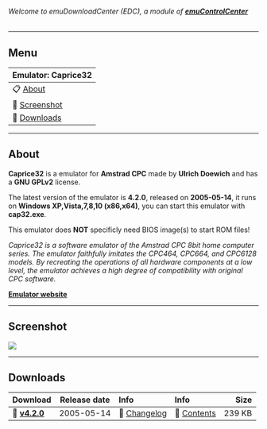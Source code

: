 ###### Welcome to emuDownloadCenter (EDC), a module of [**emuControlCenter**](https://github.com/PhoenixInteractiveNL/emuControlCenter/wiki/)
***
## Menu
| **Emulator: Caprice32** |
|:---------|
| :clipboard: [About](#about) |
| :sunrise: [Screenshot](#screenshot) |
| :floppy_disk: [Downloads](#downloads) |
***
## About
**Caprice32** is a emulator for **Amstrad CPC** made by **Ulrich Doewich** and has a **GNU GPLv2** license.

The latest version of the emulator is **4.2.0**, released on **2005-05-14**, it runs on **Windows XP,Vista,7,8,10 (x86,x64)**, you can start this emulator with **cap32.exe**.

This emulator does **NOT** specificly need BIOS image(s) to start ROM files!

_Caprice32 is a software emulator of the Amstrad CPC 8bit home computer series. The emulator faithfully imitates the CPC464, CPC664, and CPC6128 models. By recreating the operations of all hardware components at a low level, the emulator achieves a high degree of compatibility with original CPC software._

[**Emulator website**](http://sourceforge.net/projects/caprice32/)
***
## Screenshot
![](https://raw.githubusercontent.com/PhoenixInteractiveNL/emuDownloadCenter/master/hooks/caprice32/screen.jpg)
***
## Downloads
| Download | Release date  | Info       | Info       | Size       |
|:---------|:-------------:|:-----------|:-----------|-----------:|
| :floppy_disk: [**v4.2.0**](https://github.com/PhoenixInteractiveNL/edc-repo0002/raw/master/caprice32/4.2.0.7z) | 2005-05-14 | :page_facing_up: [Changelog](https://github.com/PhoenixInteractiveNL/edc-repo0002/blob/master/caprice32/4.2.0_changelog.txt) | :mag_right: [Contents](https://github.com/PhoenixInteractiveNL/edc-repo0002/blob/master/caprice32/4.2.0_contents.txt) | 239 KB |
